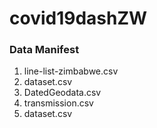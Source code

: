 # covid19dashZW


### Data Manifest

1. line-list-zimbabwe.csv
2. dataset.csv
3. DatedGeodata.csv
4. transmission.csv
5. dataset.csv
